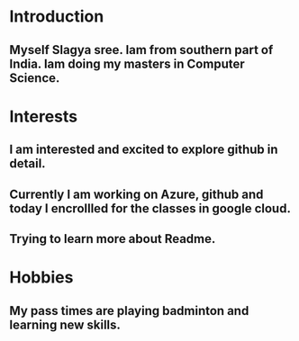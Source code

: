 # Introduction
## Myself Slagya sree. Iam from southern part of India. Iam doing my masters in Computer Science. 
# Interests
## I am interested and excited to explore github in detail. 
## Currently I am working on Azure, github and today I encrollled for the classes in google cloud.
## Trying to learn more about Readme. 
# Hobbies
## My pass times are playing badminton and learning new skills.
